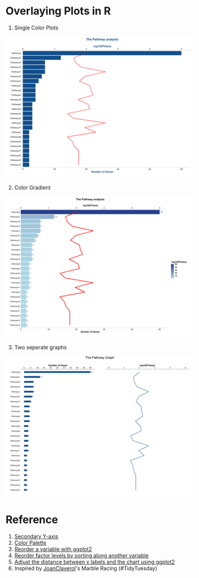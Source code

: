 # Overlaying Plots in R
1. Single Color Plots
<img src="./figure/single_color_pathway.png">

2. Color Gradient
<img src="./figure/color_graident_pathway.png">

3. Two seperate graphs
<img src="./figure/two_seperate_graphs_pathway.png">

# Reference
1. <a href="https://biostats.w.uib.no/secondary-y-axis/" target="_blank"> Secondary Y-axis </a>
2. <a href="http://www.stat.columbia.edu/~tzheng/files/Rcolor.pdf" target="_blank"> Color Palette</a>
3. <a href="https://www.r-graph-gallery.com/267-reorder-a-variable-in-ggplot2.html"> Reorder a variable with ggplot2 </a>
4. <a href="https://cran.r-project.org/web/packages/forcats/vignettes/forcats.html" target="_blank"> Reorder factor levels by sorting along another variable</a>
4. <a href="https://stackoverflow.com/questions/37840861/adjust-the-distance-between-x-labels-and-the-chart-using-ggplot2" target="_blank"> Adjust the distance between x labels and the chart using ggplot2 </a>
5. Inspired by <a href="https://github.com/JoanClaverol/tidytuesday/blob/master/data/2020/2020-06-02/code.R" target="_blank">JoanClaverol</a>'s Marble Racing (#TidyTuesday)

